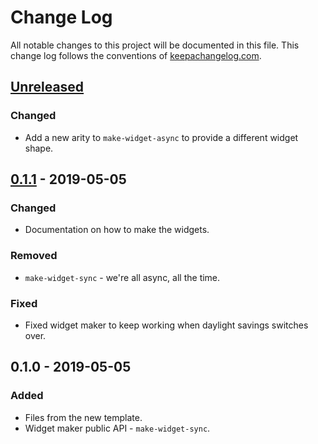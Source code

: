 # Change Log
All notable changes to this project will be documented in this file. This change log follows the conventions of [keepachangelog.com](http://keepachangelog.com/).

## [Unreleased]
### Changed
- Add a new arity to `make-widget-async` to provide a different widget shape.

## [0.1.1] - 2019-05-05
### Changed
- Documentation on how to make the widgets.

### Removed
- `make-widget-sync` - we're all async, all the time.

### Fixed
- Fixed widget maker to keep working when daylight savings switches over.

## 0.1.0 - 2019-05-05
### Added
- Files from the new template.
- Widget maker public API - `make-widget-sync`.

[Unreleased]: https://github.com/your-name/clj-ftd/compare/0.1.1...HEAD
[0.1.1]: https://github.com/your-name/clj-ftd/compare/0.1.0...0.1.1
